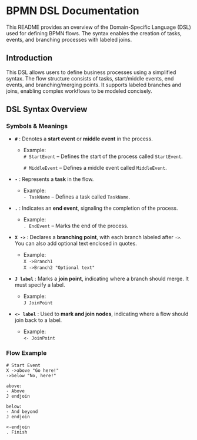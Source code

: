 # BPMN DSL Documentation

This README provides an overview of the Domain-Specific Language (DSL) used for defining BPMN flows. The syntax enables the creation of tasks, events, and branching processes with labeled joins.

## Introduction

This DSL allows users to define business processes using a simplified syntax. The flow structure consists of tasks, start/middle events, end events, and branching/merging points. It supports labeled branches and joins, enabling complex workflows to be modeled concisely.

## DSL Syntax Overview

### Symbols & Meanings

- **`#`** : Denotes a **start event** or **middle event** in the process.
  - Example:  
    `# StartEvent` – Defines the start of the process called `StartEvent`.
    
    `# MiddleEvent` – Defines a middle event called `MiddleEvent`.

- **`-`** : Represents a **task** in the flow.
  - Example:  
    `- TaskName` – Defines a task called `TaskName`.

- **`.`** : Indicates an **end event**, signaling the completion of the process.
  - Example:  
    `. EndEvent` – Marks the end of the process.

- **`X ->`** : Declares a **branching point**, with each branch labeled after `->`. You can also add optional text enclosed in quotes.
  - Example:  
    `X ->Branch1`  
    `X ->Branch2 "Optional text"`

- **`J label`** : Marks a **join point**, indicating where a branch should merge. It must specify a label.
  - Example:  
    `J JoinPoint`

- **`<- label`** : Used to **mark and join nodes**, indicating where a flow should join back to a label.
  - Example:  
    `<- JoinPoint`

### Flow Example

```plaintext
# Start Event
X ->above "Go here!"
->below "No, here!"

above:
- Above
J endjoin

below:
- And beyond
J endjoin

<-endjoin
. Finish
